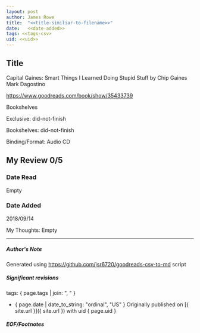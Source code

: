 ```yaml
---
layout: post
author: James Rowe
title:  "<<title-similiar-to-filename>>"
date:   <<date-added>>
tags: <<tags-csv>
uid: <<uid>>
---
```


<!-- highly dependent on how you personally use jekyll templates, and how you want this to show up -->

## Title

Capital Gaines: Smart Things I Learned Doing Stupid Stuff by Chip Gaines
Mark Dagostino 

https://www.goodreads.com/book/show/35433739

Bookshelves

Exclusive: did-not-finish

Bookshelves: did-not-finish

Binding/Format: Audio CD

## My Review 0/5

### Date Read
Empty

### Date Added
2018/09/14

My Thoughts: Empty

---

##### Author's Note

Generated using https://github.com/jsr6720/goodreads-csv-to-md script

##### Significant revisions

tags: { page.tags | join: ", " } <!-- todo move this somewhere -->

- { page.date | date_to_string: "ordinal", "US" } Originally published on [{ site.url }]({ site.url }) with uid { page.uid }

##### EOF/Footnotes
